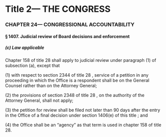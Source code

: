 
# Title 2— THE CONGRESS
### CHAPTER 24— CONGRESSIONAL ACCOUNTABILITY
#### § 1407. Judicial review of Board decisions and enforcement
##### (c) Law applicable

Chapter 158 of title 28 shall apply to judicial review under paragraph (1) of subsection (a), except that

(1) with respect to section 2344 of title 28 , service of a petition in any proceeding in which the Office is a respondent shall be on the General Counsel rather than on the Attorney General;

(2) the provisions of section 2348 of title 28 , on the authority of the Attorney General, shall not apply;

(3) the petition for review shall be filed not later than 90 days after the entry in the Office of a final decision under section 1406(e) of this title ; and

(4) the Office shall be an “agency” as that term is used in chapter 158 of title 28.
